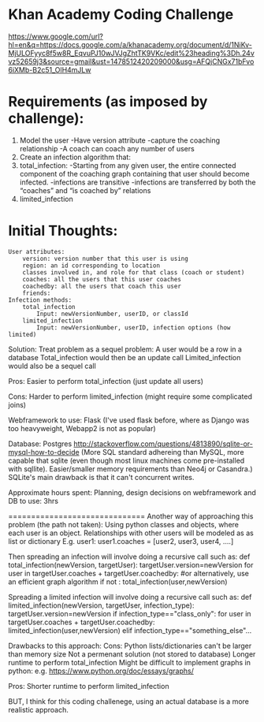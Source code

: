 # Khan Academy Coding Challenge
https://www.google.com/url?hl=en&q=https://docs.google.com/a/khanacademy.org/document/d/1NiKv-MjULOFyyc8f5w8R_EqvuPJ10wJVJgZhtTK9VKc/edit%23heading%3Dh.24vvz52659j3&source=gmail&ust=1478512420209000&usg=AFQjCNGx71bFvo6iXMb-B2c51_OlH4mJLw


# Requirements (as imposed by challenge):

1. Model the user 
	-Have version attribute
	-capture the coaching relationship
	-A coach can coach any number of users
2. Create an infection algorithm that:
 1. total_infection:
	-Starting from any given user, the entire connected component of the coaching graph containing that user should become infected.
 	-infections are transitive
 	-infections are transferred by both the “coaches” and “is coached by” relations
 2. limited_infection



 # Initial Thoughts:

	User attributes:
		version: version number that this user is using
		region: an id corresponding to location
		classes involved in, and role for that class (coach or student)
		coaches: all the users that this user coaches
		coachedby: all the users that coach this user
		friends:
	Infection methods:
		total_infection
			Input: newVersionNumber, userID, or classId
		limited_infection
			Input: newVersionNumber, userID, infection options (how limited)

Solution:
Treat problem as a sequel problem:
A user would be a row in a database
Total_infection would then be an update call
Limited_infection would also be a sequel call

Pros:
Easier to perform total_infection (just update all users)

Cons:
Harder to perform limited_infection (might require some complicated joins)

Webframework to use:
Flask (I've used flask before, where as Django was too heavyweight, Webapp2 is not as popular)

Database:
Postgres
http://stackoverflow.com/questions/4813890/sqlite-or-mysql-how-to-decide
(More SQL standard adhereing than MySQL, more capable that sqlite (even though most linux machines come pre-installed with sqllite). Easier/smaller memory requirements than Neo4j or Casandra.)
SQLite's main drawback is that it can't concurrent writes.

Approximate hours spent:
Planning, design decisions on webframework and DB to use: 3hrs

==============================
Another way of approaching this problem (the path not taken):
Using python classes and objects, where each user is an object. 
Relationships with other users will be modeled as as list or dictionary
E.g.
user1:
user1.coaches = [user2, user3, user4, ....]

Then spreading an infection will involve doing a recursive call such as:
def total_infection(newVersion, targetUser):
	targetUser.version=newVersion
	for user in targetUser.coaches + targetUser.coachedby: #or alternatively, use an efficient graph algorithm
		if not <something that detects cycle looping>:
			total_infection(user,newVersion)

Spreading a limited infection will involve doing a recursive call such as:
def limited_infection(newVersion, targetUser, infection_type):
	targetUser.version=newVersion
	if infection_type=="class_only":
		for user in targetUser.coaches + targetUser.coachedby:
				limited_infection(user,newVersion)
	elif infection_type=="something_else"...

Drawbacks to this approach:
Cons:
Python lists/dictionaries can't be larger than memory size
Not a permenant solution (not stored to database)
Longer runtime to perform total_infection
Might be difficult to implement graphs in python: e.g. https://www.python.org/doc/essays/graphs/

Pros:
Shorter runtime to perform limited_infection


BUT, I think for this coding challenege, using an actual database is a more realistic approach.
